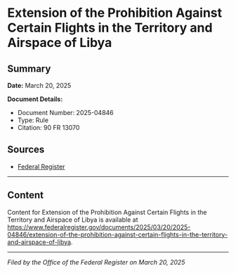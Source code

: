# Extension of the Prohibition Against Certain Flights in the Territory and Airspace of Libya

## Summary

**Date:** March 20, 2025

**Document Details:**
- Document Number: 2025-04846
- Type: Rule
- Citation: 90 FR 13070

## Sources
- [Federal Register](https://www.federalregister.gov/documents/2025/03/20/2025-04846/extension-of-the-prohibition-against-certain-flights-in-the-territory-and-airspace-of-libya)

---

## Content

Content for Extension of the Prohibition Against Certain Flights in the Territory and Airspace of Libya is available at https://www.federalregister.gov/documents/2025/03/20/2025-04846/extension-of-the-prohibition-against-certain-flights-in-the-territory-and-airspace-of-libya.

---

*Filed by the Office of the Federal Register on March 20, 2025*
